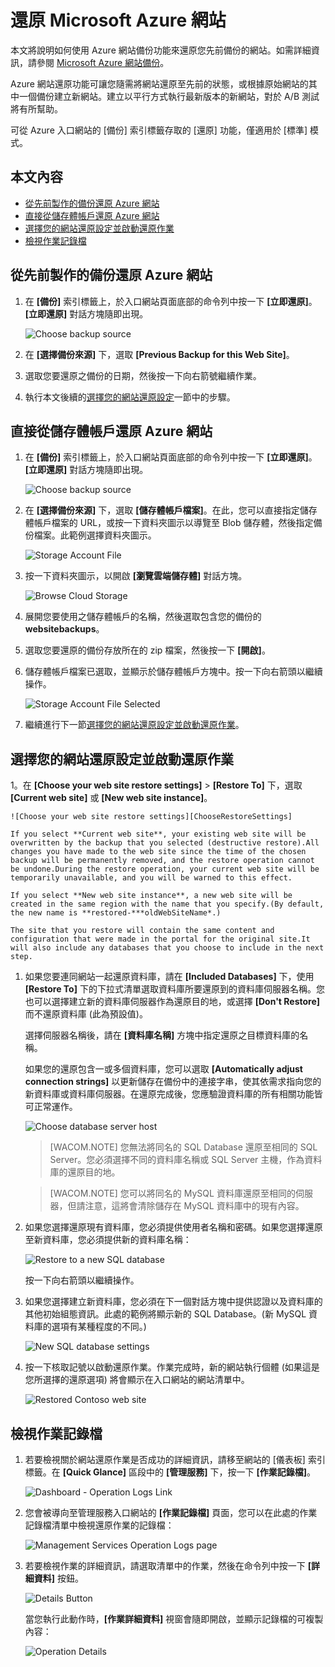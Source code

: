 <properties linkid="web-sites-restore" urlDisplayName="Restore a Microsoft Azure web site" pageTitle="Restore a Microsoft Azure web site" metaKeywords="Azure Web Sites, Restore, restoring" description="Learn how to restore your Azure web sites from backup." metaCanonical="" services="web-sites" documentationCenter="" title="Restore a Microsoft Azure web site" authors="timamm" solutions="" writer="timamm" manager="paulettm" editor="mollybos" />

還原 Microsoft Azure 網站
=========================

本文將說明如何使用 Azure 網站備份功能來還原您先前備份的網站。如需詳細資訊，請參閱 [Microsoft Azure 網站備份](http://www.windowsazure.com/zh-tw/documentation/articles/web-sites-backup/)。

Azure 網站還原功能可讓您隨需將網站還原至先前的狀態，或根據原始網站的其中一個備份建立新網站。建立以平行方式執行最新版本的新網站，對於 A/B 測試將有所幫助。

可從 Azure 入口網站的 [備份] 索引標籤存取的 [還原] 功能，僅適用於 [標準] 模式。

本文內容
--------

-   [從先前製作的備份還原 Azure 網站](#PreviousBackup)
-   [直接從儲存體帳戶還原 Azure 網站](#StorageAccount)
-   [選擇您的網站還原設定並啟動還原作業](#RestoreSettings)
-   [檢視作業記錄檔](#OperationLogs)

## 從先前製作的備份還原 Azure 網站

1.  在 **[備份]** 索引標籤上，於入口網站頁面底部的命令列中按一下 **[立即還原]**。**[立即還原]** 對話方塊隨即出現。

    ![Choose backup source](./media/web-sites-restore/01ChooseBackupSource.png)

2.  在 **[選擇備份來源]** 下，選取 **[Previous Backup for this Web Site]**。
3.  選取您要還原之備份的日期，然後按一下向右箭號繼續作業。
4.  執行本文後續的[選擇您的網站還原設定](#RestoreSettings)一節中的步驟。

## 直接從儲存體帳戶還原 Azure 網站

1.  在 **[備份]** 索引標籤上，於入口網站頁面底部的命令列中按一下 **[立即還原]**。**[立即還原]** 對話方塊隨即出現。

    ![Choose backup source](./media/web-sites-restore/01ChooseBackupSource.png)

2.  在 **[選擇備份來源]** 下，選取 **[儲存體帳戶檔案]**。在此，您可以直接指定儲存體帳戶檔案的 URL，或按一下資料夾圖示以導覽至 Blob 儲存體，然後指定備份檔案。此範例選擇資料夾圖示。

    ![Storage Account File](./media/web-sites-restore/02StorageAccountFile.png)

3.  按一下資料夾圖示，以開啟 **[瀏覽雲端儲存體]** 對話方塊。

    ![Browse Cloud Storage](./media/web-sites-restore/03BrowseCloudStorage.png)

4.  展開您要使用之儲存體帳戶的名稱，然後選取包含您的備份的 **websitebackups**。
5.  選取您要還原的備份存放所在的 zip 檔案，然後按一下 **[開啟]**。
6.  儲存體帳戶檔案已選取，並顯示於儲存體帳戶方塊中。按一下向右箭頭以繼續操作。

    ![Storage Account File Selected](./media/web-sites-restore/04StorageAccountFileSelected.png)

7.  繼續進行下一節[選擇您的網站還原設定並啟動還原作業](#RestoreSettings)。

## 選擇您的網站還原設定並啟動還原作業
 1。在 **[Choose your web site restore settings]** \> **[Restore To]** 下，選取 **[Current web site]** 或 **[New web site instance]**。

    ![Choose your web site restore settings][ChooseRestoreSettings]

    If you select **Current web site**, your existing web site will be overwritten by the backup that you selected (destructive restore).All changes you have made to the web site since the time of the chosen backup will be permanently removed, and the restore operation cannot be undone.During the restore operation, your current web site will be temporarily unavailable, and you will be warned to this effect.

    If you select **New web site instance**, a new web site will be created in the same region with the name that you specify.(By default, the new name is **restored-***oldWebSiteName*.) 

    The site that you restore will contain the same content and configuration that were made in the portal for the original site.It will also include any databases that you choose to include in the next step.

1.  如果您要連同網站一起還原資料庫，請在 **[Included Databases]** 下，使用 **[Restore To]** 下的下拉式清單選取資料庫所要還原到的資料庫伺服器名稱。您也可以選擇建立新的資料庫伺服器作為還原目的地，或選擇 **[Don't Restore]** 而不還原資料庫 (此為預設值)。

    選擇伺服器名稱後，請在 **[資料庫名稱]** 方塊中指定還原之目標資料庫的名稱。

    如果您的還原包含一或多個資料庫，您可以選取 **[Automatically adjust connection strings]** 以更新儲存在備份中的連接字串，使其依需求指向您的新資料庫或資料庫伺服器。在還原完成後，您應驗證資料庫的所有相關功能皆可正常運作。

    ![Choose database server host](./media/web-sites-restore/06ChooseDBServer.png)

    > [WACOM.NOTE] 您無法將同名的 SQL Database 還原至相同的 SQL Server。您必須選擇不同的資料庫名稱或 SQL Server 主機，作為資料庫的還原目的地。

    > [WACOM.NOTE] 您可以將同名的 MySQL 資料庫還原至相同的伺服器，但請注意，這將會清除儲存在 MySQL 資料庫中的現有內容。

2.  如果您選擇還原現有資料庫，您必須提供使用者名稱和密碼。如果您選擇還原至新資料庫，您必須提供新的資料庫名稱：

    ![Restore to a new SQL database](./media/web-sites-restore/07RestoreToNewSQLDB.png)

    按一下向右箭頭以繼續操作。

3.  如果您選擇建立新資料庫，您必須在下一個對話方塊中提供認證以及資料庫的其他初始組態資訊。此處的範例將顯示新的 SQL Database。(新 MySQL 資料庫的選項有某種程度的不同。)

    ![New SQL database settings](./media/web-sites-restore/08NewSQLDBConfig.png)

4.  按一下核取記號以啟動還原作業。作業完成時，新的網站執行個體 (如果這是您所選擇的還原選項) 將會顯示在入口網站的網站清單中。

    ![Restored Contoso web site](./media/web-sites-restore/09RestoredContosoWebSite.png)

## 檢視作業記錄檔

1.  若要檢視關於網站還原作業是否成功的詳細資訊，請移至網站的 [儀表板] 索引標籤。在 **[Quick Glance]** 區段中的 **[管理服務]** 下，按一下 **[作業記錄檔]**。

    ![Dashboard - Operation Logs Link](./media/web-sites-restore/10DashboardOperationLogsLink.png)

2.  您會被導向至管理服務入口網站的 **[作業記錄檔]** 頁面，您可以在此處的作業記錄檔清單中檢視還原作業的記錄檔：

    ![Management Services Operation Logs page](./media/web-sites-restore/11ManagementServicesOperationLogsList.png)

3.  若要檢視作業的詳細資訊，請選取清單中的作業，然後在命令列中按一下 **[詳細資料]** 按鈕。

    ![Details Button](./media/web-sites-restore/12DetailsButton.png)

    當您執行此動作時，**[作業詳細資料]** 視窗會隨即開啟，並顯示記錄檔的可複製內容：

    ![Operation Details](./media/web-sites-restore/13OperationDetails.png)


